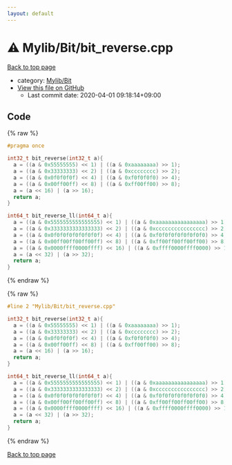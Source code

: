 ```yaml
---
layout: default
---
```


<!-- mathjax config similar to math.stackexchange -->
<script type="text/javascript" async
  src="https://cdnjs.cloudflare.com/ajax/libs/mathjax/2.7.5/MathJax.js?config=TeX-MML-AM_CHTML">
</script>
<script type="text/x-mathjax-config">
  MathJax.Hub.Config({
    TeX: { equationNumbers: { autoNumber: "AMS" }},
    tex2jax: {
      inlineMath: [ ['$','$'] ],
      processEscapes: true
    },
    "HTML-CSS": { matchFontHeight: false },
    displayAlign: "left",
    displayIndent: "2em"
  });
</script>

<script type="text/javascript" src="https://cdnjs.cloudflare.com/ajax/libs/jquery/3.4.1/jquery.min.js"></script>
<script src="https://cdn.jsdelivr.net/npm/jquery-balloon-js@1.1.2/jquery.balloon.min.js" integrity="sha256-ZEYs9VrgAeNuPvs15E39OsyOJaIkXEEt10fzxJ20+2I=" crossorigin="anonymous"></script>
<script type="text/javascript" src="../../../assets/js/copy-button.js"></script>
<link rel="stylesheet" href="../../../assets/css/copy-button.css" />


# :warning: Mylib/Bit/bit_reverse.cpp

<a href="../../../index.html">Back to top page</a>

* category: <a href="../../../index.html#fe4a83e4dc2a7f834ed4cd85d6972a53">Mylib/Bit</a>
* <a href="{{ site.github.repository_url }}/blob/master/Mylib/Bit/bit_reverse.cpp">View this file on GitHub</a>
    - Last commit date: 2020-04-01 09:18:14+09:00




## Code

<a id="unbundled"></a>
{% raw %}
```cpp
#pragma once

int32_t bit_reverse(int32_t a){
  a = ((a & 0x55555555) << 1) | ((a & 0xaaaaaaaa) >> 1);
  a = ((a & 0x33333333) << 2) | ((a & 0xcccccccc) >> 2);
  a = ((a & 0x0f0f0f0f) << 4) | ((a & 0xf0f0f0f0) >> 4);
  a = ((a & 0x00ff00ff) << 8) | ((a & 0xff00ff00) >> 8);
  a = (a << 16) | (a >> 16);
  return a;
}

int64_t bit_reverse_ll(int64_t a){
  a = ((a & 0x5555555555555555) << 1) | ((a & 0xaaaaaaaaaaaaaaaa) >> 1);
  a = ((a & 0x3333333333333333) << 2) | ((a & 0xcccccccccccccccc) >> 2);
  a = ((a & 0x0f0f0f0f0f0f0f0f) << 4) | ((a & 0xf0f0f0f0f0f0f0f0) >> 4);
  a = ((a & 0x00ff00ff00ff00ff) << 8) | ((a & 0xff00ff00ff00ff00) >> 8);
  a = ((a & 0x0000ffff0000ffff) << 16) | ((a & 0xffff0000ffff0000) >> 16);
  a = (a << 32) | (a >> 32);
  return a;
}

```
{% endraw %}

<a id="bundled"></a>
{% raw %}
```cpp
#line 2 "Mylib/Bit/bit_reverse.cpp"

int32_t bit_reverse(int32_t a){
  a = ((a & 0x55555555) << 1) | ((a & 0xaaaaaaaa) >> 1);
  a = ((a & 0x33333333) << 2) | ((a & 0xcccccccc) >> 2);
  a = ((a & 0x0f0f0f0f) << 4) | ((a & 0xf0f0f0f0) >> 4);
  a = ((a & 0x00ff00ff) << 8) | ((a & 0xff00ff00) >> 8);
  a = (a << 16) | (a >> 16);
  return a;
}

int64_t bit_reverse_ll(int64_t a){
  a = ((a & 0x5555555555555555) << 1) | ((a & 0xaaaaaaaaaaaaaaaa) >> 1);
  a = ((a & 0x3333333333333333) << 2) | ((a & 0xcccccccccccccccc) >> 2);
  a = ((a & 0x0f0f0f0f0f0f0f0f) << 4) | ((a & 0xf0f0f0f0f0f0f0f0) >> 4);
  a = ((a & 0x00ff00ff00ff00ff) << 8) | ((a & 0xff00ff00ff00ff00) >> 8);
  a = ((a & 0x0000ffff0000ffff) << 16) | ((a & 0xffff0000ffff0000) >> 16);
  a = (a << 32) | (a >> 32);
  return a;
}

```
{% endraw %}

<a href="../../../index.html">Back to top page</a>

